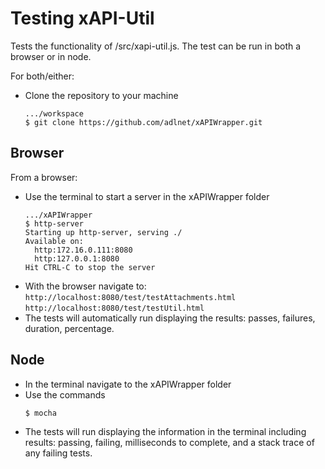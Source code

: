 # Testing xAPI-Util

Tests the functionality of /src/xapi-util.js. The test can be run in both a browser or in node.

For both/either:

* Clone the repository to your machine
    ```
    .../workspace
    $ git clone https://github.com/adlnet/xAPIWrapper.git
    ```

## Browser

From a browser:

* Use the terminal to start a server in the xAPIWrapper folder
    ```
    .../xAPIWrapper
    $ http-server
    Starting up http-server, serving ./
    Available on:
      http:172.16.0.111:8080
      http:127.0.0.1:8080
    Hit CTRL-C to stop the server

    ```
* With the browser navigate to:
    `http://localhost:8080/test/testAttachments.html`
    `http://localhost:8080/test/testUtil.html`
* The tests will automatically run displaying the results: passes, failures, duration, percentage.

## Node

* In the terminal navigate to the xAPIWrapper folder
* Use the commands
    ```
    $ mocha
    ```
* The tests will run displaying the information in the terminal including results: passing, failing, milliseconds to complete, and a stack trace of any failing tests.
